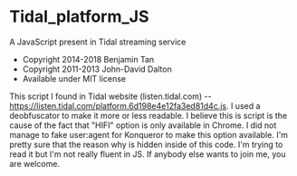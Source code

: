 # Tidal_platform_JS
A JavaScript present in Tidal streaming service

 * Copyright 2014-2018 Benjamin Tan
 * Copyright 2011-2013 John-David Dalton
 * Available under MIT license

This script I found in Tidal website (listen.tidal.com) -- https://listen.tidal.com/platform.6d198e4e12fa3ed81d4c.js. I used a deobfuscator to make it more or less readable.
I believe this is script is the cause of the fact that "HIFI" option is only available in Chrome. I did not manage to fake user:agent for Konqueror to make this option available. I'm pretty sure that the reason why is hidden inside of this code. I'm trying to read it but I'm not really fluent in JS. If anybody else wants to join me, you are welcome.

